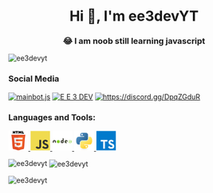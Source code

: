 <h1 align="center">Hi 👋, I'm ee3devYT</h1>
<h3 align="center">😂 I am noob still learning javascript</h3>

<p align="left"> <img src="https://komarev.com/ghpvc/?username=ee3devyt&label=Profile%20views&color=0e75b6&style=flat" alt="ee3devyt" /> </p>

<h3 align="left">Social Media</h3>
<p align="left">
<a href="https://instagram.com/mainbot.js" target="blank"><img align="center" src="https://cdn.jsdelivr.net/npm/simple-icons@3.0.1/icons/instagram.svg" alt="mainbot.js" height="30" width="40" /></a>
<a href="https://www.youtube.com/c/e e 3 dev" target="blank"><img align="center" src="https://cdn.jsdelivr.net/npm/simple-icons@3.0.1/icons/youtube.svg" alt="
E E 3 DEV" height="30" width="40" /></a>
<a href="https://discord.gg/https://discord.gg/DpqZGduR" target="blank"><img align="center" src="https://cdn.jsdelivr.net/npm/simple-icons@3.0.1/icons/discord.svg" alt="https://discord.gg/DpqZGduR" height="30" width="40" /></a>
</p>

<h3 align="left">Languages and Tools:</h3>
<p align="left"> <a href="https://www.w3.org/html/" target="_blank"> <img src="https://raw.githubusercontent.com/devicons/devicon/master/icons/html5/html5-original-wordmark.svg" alt="html5" width="40" height="40"/> </a> <a href="https://developer.mozilla.org/en-US/docs/Web/JavaScript" target="_blank"> <img src="https://raw.githubusercontent.com/devicons/devicon/master/icons/javascript/javascript-original.svg" alt="javascript" width="40" height="40"/> </a> <a href="https://nodejs.org" target="_blank"> <img src="https://raw.githubusercontent.com/devicons/devicon/master/icons/nodejs/nodejs-original-wordmark.svg" alt="nodejs" width="40" height="40"/> </a> <a href="https://www.python.org" target="_blank"> <img src="https://raw.githubusercontent.com/devicons/devicon/master/icons/python/python-original.svg" alt="python" width="40" height="40"/> </a> <a href="https://www.typescriptlang.org/" target="_blank"> <img src="https://raw.githubusercontent.com/devicons/devicon/master/icons/typescript/typescript-original.svg" alt="typescript" width="40" height="40"/> </a> </p>

<p><img align="left" src="https://github-readme-stats.vercel.app/api/top-langs?username=ee3devyt&show_icons=true&locale=en&layout=compact" alt="ee3devyt" /></p>

<p>&nbsp;<img align="center" src="https://github-readme-stats.vercel.app/api?username=ee3devyt&show_icons=true&locale=en" alt="ee3devyt" /></p>

<p><img align="center" src="https://github-readme-streak-stats.herokuapp.com/?user=ee3devyt&" alt="ee3devyt" /></p>
